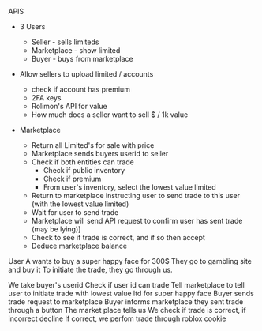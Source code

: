 
APIS

- 3 Users
	- Seller - sells limiteds
	- Marketplace - show limited
	- Buyer - buys from marketplace

- Allow sellers to upload limited / accounts
	- check if account has premium
	- 2FA keys
	- Rolimon's API for value
	- How much does a seller want to sell $ / 1k value
- Marketplace
	- Return all Limited's for sale with price
	- Marketplace sends buyers userid to seller
	- Check if both entities can trade
		- Check if public inventory
		- Check if premium
		- From user's inventory, select the lowest value limited
	- Return to marketplace instructing user to send trade to this user (with the lowest value limited) 
	- Wait for user to send trade
	- Marketplace will send API request to confirm user has sent trade (may be lying)]
	- Check to see if trade is correct, and if so then accept
	- Deduce marketplace balance




User A wants to buy a super happy face for 300$
They go to gambling site and buy it
To initiate the trade, they go through us.

We take buyer's userid
Check if user id can trade
Tell marketplace to tell user to initiate trade with lowest value ltd for super happy face
Buyer sends trade request to marketplace
Buyer informs marketplace they sent trade through a button
The market place tells us
We check if trade is correct, if incorrect decline
If correct, we perfom trade through roblox cookie

